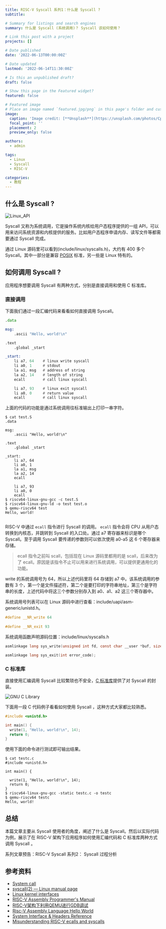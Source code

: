 ```yaml
---
title: RISC-V Syscall 系列1：什么是 Syscall ?
subtitle: 

# Summary for listings and search engines
summary: 什么是 Syscall (系统调用)？ Syscall 该如何使用？

# Link this post with a project
projects: []

# Date published
date: '2022-06-13T00:00:00Z'

# Date updated
lastmod: '2022-06-14T11:30:00Z'

# Is this an unpublished draft?
draft: false

# Show this page in the Featured widget?
featured: false

# Featured image
# Place an image named `featured.jpg/png` in this page's folder and customize its options here.
image:
  caption: 'Image credit: [**Unsplash**](https://unsplash.com/photos/CpkOjOcXdUY)'
  focal_point: ''
  placement: 2
  preview_only: false

authors:
  - admin

tags:
  - Linux
  - Syscall
  - RISC-V

categories:
  - 教程
---
```


## 什么是 Syscall ?

![Linux_API](https://upload.wikimedia.org/wikipedia/commons/4/43/Linux_API.svg)

Syscall 又称为系统调用，它是操作系统内核给用户态程序提供的一组 API，可以用来访问系统资源和内核提供的服务。比如用户态程序申请内存、读写文件等都需要通过 Syscall 完成。

通过 Linux 源码里可以看到(include/linux/syscalls.h)，大约有 400 多个 Syscall。其中一部分是兼容 [POSIX](https://en.wikipedia.org/wiki/POSIX) 标准，另一些是 Linux 特有的。


## 如何调用 Syscall ?

应用程序想要调用 Syscall 有两种方式，分别是直接调用和使用 C 标准库。

### 直接调用

下面我们通过一段汇编代码来看看如何直接调用 Syscall。

```asm
.data

msg:
    .ascii "Hello, world!\n"

.text
    .global _start

_start:
    li a7, 64    # linux write syscall
    li a0, 1     # stdout
    la a1, msg   # address of string
    la a2, 14    # length of string
    ecall        # call linux syscall

    li a7, 93    # linux exit syscall
    li a0, 0     # return value
    ecall        # call linux syscall
```

上面的代码的功能是通过系统调用往标准输出上打印一串字符。

```
$ cat test.S
.data

msg:
    .ascii "Hello, world!\n"

.text
    .global _start

_start:
    li a7, 64
    li a0, 1
    la a1, msg
    la a2, 14
    ecall

    li a7, 93
    li a0, 0
    ecall
$ riscv64-linux-gnu-gcc -c test.S
$ riscv64-linux-gnu-ld -o test test.o
$ qemu-riscv64 test
Hello, world!


```

RISC-V 中通过 `ecall` 指令进行 Syscall 的调用。 `ecall` 指令会将 CPU 从用户态转换到内核态，并跳转到 Syscall 的入口处。通过 a7 寄存器来标识是哪个 Syscall。至于调用 Syscall 要传递的参数则可以依次使用 a0-a5 这 6 个寄存器来存储。

> ecall 指令之前叫 scall，包括现在 Linux 源码里都用的是 scall，后来改为了 ecall。原因是该指令不止可以用来进行系统调用，可以提供更通用化的功能。

write 的系统调用号为 64，所以上述代码里将 64 存储到 a7 中。该系统调用的参数有 3 个，第一个是文件描述符，第二个是要打印的字符串地址，第三个是字符串的长度，上述代码中将这三个参数分别存入到 a0、a1、a2 这三个寄存器中。

系统调用号列表可以在 Linux 源码中进行查看：include/uapi/asm-generic/unistd.h。

```c
#define __NR_write 64
  
#define __NR_exit 93
```

系统调用函数声明源码位置：include/linux/syscalls.h

```c
asmlinkage long sys_write(unsigned int fd, const char __user *buf, size_t count);

asmlinkage long sys_exit(int error_code);
```

### C 标准库

直接使用汇编调用 Syscall 比较繁琐也不安全，[C 标准库](https://en.wikipedia.org/wiki/C_standard_library)提供了对 Syscall 的封装。

![GNU C Library](https://upload.wikimedia.org/wikipedia/commons/thumb/4/45/Linux_kernel_System_Call_Interface_and_glibc.svg/1280px-Linux_kernel_System_Call_Interface_and_glibc.svg.png)

下面用一段 C 代码例子看看如何使用 Syscall ，这种方式大家都比较熟悉。

```c
#include <unistd.h>

int main() {
  write(1, "Hello, world!\n", 14);
  return 0;
}

```

使用下面的命令进行测试即可输出结果。
```
$ cat testc.c
#include <unistd.h>

int main() {

  write(1, "Hello, world!\n", 14);
  return 0;
}
$ riscv64-linux-gnu-gcc -static testc.c -o testc
$ qemu-riscv64 testc
Hello, world!

```

## 总结

本篇文章主要从 Syscall 使用者的角度，阐述了什么是 Syscall。然后以实际代码为例，展示了在 RISC-V 架构下应用程序如何使用汇编代码和 C 标准库两种方式调用 Syscall 。

系列文章预告：RISC-V Syscall 系列2： Syscall 过程分析

## 参考资料

- [System call](https://en.wikipedia.org/wiki/System_call)
- [syscall(2) — Linux manual page](https://man7.org/linux/man-pages/man2/syscall.2.html)
- [Linux kernel interfaces](https://en.wikipedia.org/wiki/Linux_kernel_interfaces)
- [RISC-V Assembly Programmer's Manual](https://github.com/riscv-non-isa/riscv-asm-manual/blob/master/riscv-asm.md)
- [RISC-V架构下利用QEMU进行GDB调试](https://zhuanlan.zhihu.com/p/517497012)
- [Risc-V Assembly Language Hello World](https://smist08.wordpress.com/2019/09/07/risc-v-assembly-language-hello-world/)
- [System Interface & Headers Reference](https://pubs.opengroup.org/onlinepubs/007908799/xshix.html)
- [Misunderstanding RISC-V ecalls and syscalls](https://jborza.com/emulation/2021/04/22/ecalls-and-syscalls.html)

